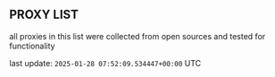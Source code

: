 ## PROXY LIST

all proxies in this list were collected from open sources and tested for functionality

last update: `2025-01-28 07:52:09.534447+00:00` UTC